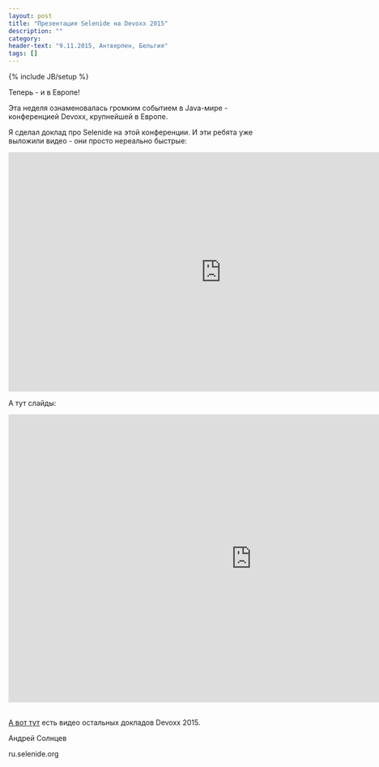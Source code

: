 ```yaml
---
layout: post
title: "Презентация Selenide на Devoxx 2015"
description: ""
category:
header-text: "9.11.2015, Антверпен, Бельгия"
tags: []
---
```

{% include JB/setup %}

Теперь - и в Европе!

Эта неделя ознаменовалась громким событием в Java-мире - конференцией Devoxx, крупнейшей в Европе. 

Я сделал доклад про Selenide на этой конференции. И эти ребята уже выложили видео - они просто нереально быстрые:

<div class="wrapper-content center">
<iframe width="840" height="473" src="https://www.youtube.com/embed/BjEW08vDUfI" frameborder="0" allowfullscreen></iframe>
</div>

А тут слайды:

<div class="wrapper-content center">
<iframe src="https://docs.google.com/presentation/d/1qA_0wC2pV9IQZu3DoLwm8yGQ_9DlM1WdNzUYgAWFGiQ/embed?start=false&loop=false&delayms=3000" frameborder="0" width="960" height="569" allow="fullscreen" mozallowfullscreen="true" webkitallowfullscreen="true"></iframe>
</div>

<br/>

[А вот тут](https://www.youtube.com/channel/UCCBVCTuk6uJrN3iFV_3vurg) есть видео остальных докладов Devoxx 2015.

Андрей Солнцев

ru.selenide.org
